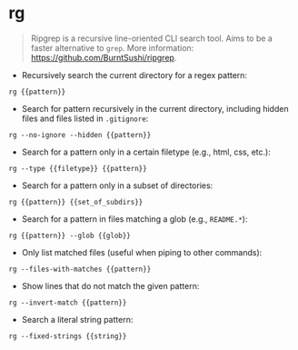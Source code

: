# rg

> Ripgrep is a recursive line-oriented CLI search tool.
> Aims to be a faster alternative to `grep`.
> More information: <https://github.com/BurntSushi/ripgrep>.

- Recursively search the current directory for a regex pattern:

`rg {{pattern}}`

- Search for pattern recursively in the current directory, including hidden files and files listed in `.gitignore`:

`rg --no-ignore --hidden {{pattern}}`

- Search for a pattern only in a certain filetype (e.g., html, css, etc.):

`rg --type {{filetype}} {{pattern}}`

- Search for a pattern only in a subset of directories:

`rg {{pattern}} {{set_of_subdirs}}`

- Search for a pattern in files matching a glob (e.g., `README.*`):

`rg {{pattern}} --glob {{glob}}`

- Only list matched files (useful when piping to other commands):

`rg --files-with-matches {{pattern}}`

- Show lines that do not match the given pattern:

`rg --invert-match {{pattern}}`

- Search a literal string pattern:

`rg --fixed-strings {{string}}`
